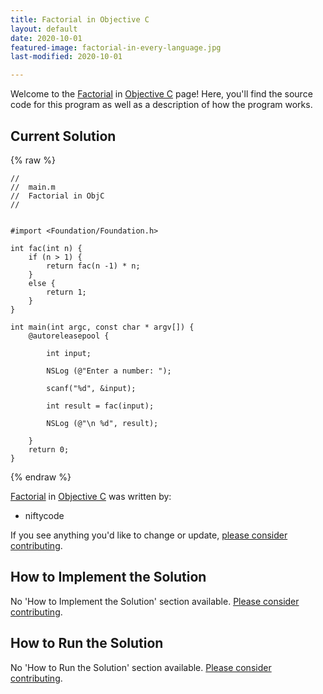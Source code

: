 ```yaml
---
title: Factorial in Objective C
layout: default
date: 2020-10-01
featured-image: factorial-in-every-language.jpg
last-modified: 2020-10-01

---
```


Welcome to the [Factorial](https://rzuckerm.github.io/sample-programs-website-copy/projects/factorial) in [Objective C](https://rzuckerm.github.io/sample-programs-website-copy/languages/objective-c) page! Here, you'll find the source code for this program as well as a description of how the program works.

## Current Solution

{% raw %}

```objective_c
//
//  main.m
//  Factorial in ObjC
//


#import <Foundation/Foundation.h>

int fac(int n) {
    if (n > 1) {
        return fac(n -1) * n;
    }
    else {
        return 1;
    }
}

int main(int argc, const char * argv[]) {
    @autoreleasepool {
        
        int input;
        
        NSLog (@"Enter a number: ");
        
        scanf("%d", &input);
        
        int result = fac(input);
        
        NSLog (@"\n %d", result);
        
    }
    return 0;
}
```

{% endraw %}

[Factorial](https://rzuckerm.github.io/sample-programs-website-copy/projects/factorial) in [Objective C](https://rzuckerm.github.io/sample-programs-website-copy/languages/objective-c) was written by:

- niftycode

If you see anything you'd like to change or update, [please consider contributing](https://github.com/TheRenegadeCoder/sample-programs).

## How to Implement the Solution

No 'How to Implement the Solution' section available. [Please consider contributing](https://github.com/TheRenegadeCoder/sample-programs-website).

## How to Run the Solution

No 'How to Run the Solution' section available. [Please consider contributing](https://github.com/TheRenegadeCoder/sample-programs-website).